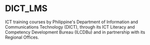 # DICT_LMS
ICT training courses by Philippine's Department of Information and Communications Technology (DICT), through its ICT Literacy and Competency Development Bureau (ILCDBu) and in partnership with its Regional Offices. 
